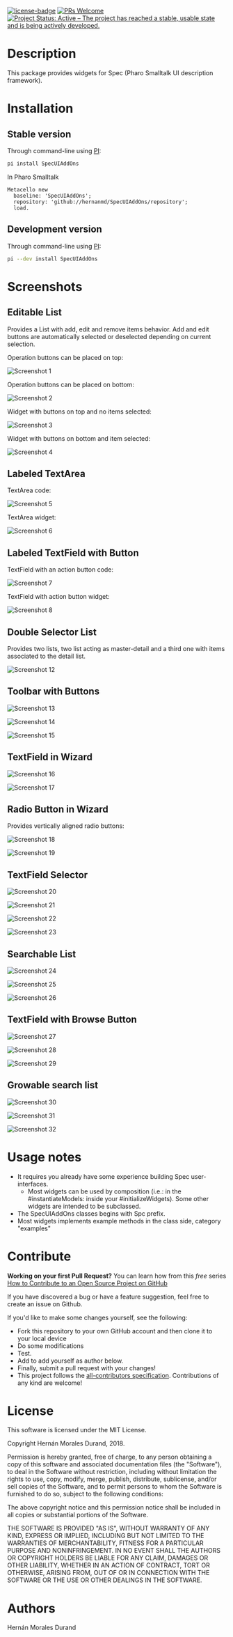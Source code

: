[![license-badge](https://img.shields.io/badge/license-MIT-blue.svg)](https://img.shields.io/badge/license-MIT-blue.svg)
[![PRs Welcome](https://img.shields.io/badge/PRs-welcome-brightgreen.svg?style=flat-square)](http://makeapullrequest.com)
[![Project Status: Active – The project has reached a stable, usable state and is being actively developed.](http://www.repostatus.org/badges/latest/active.svg)](http://www.repostatus.org/#active)

# Description

This package provides widgets for Spec (Pharo Smalltalk UI description framework).

# Installation

## Stable version

Through command-line using [PI](https://github.com/hernanmd/pi):

```bash
pi install SpecUIAddOns
```

In Pharo Smalltalk

[//]: # (pi)
```smalltalk
Metacello new	
  baseline: 'SpecUIAddOns';	
  repository: 'github://hernanmd/SpecUIAddOns/repository';	
  load.
```

## Development version

Through command-line using [PI](https://github.com/hernanmd/pi):

```bash
pi --dev install SpecUIAddOns
```

# Screenshots

## Editable List

Provides a List with add, edit and remove items behavior. Add and edit buttons are automatically selected or deselected depending on current selection. 

Operation buttons can be placed on top:

![Screenshot 1](screenshots/01_SpcEditableList_code_1.png)

Operation buttons can be placed on bottom:

![Screenshot 2](screenshots/01_SpcEditableList_code_2.png)

Widget with buttons on top and no items selected:

![Screenshot 3](screenshots/01_SpcEditableList_widget_1.png)

Widget with buttons on bottom and item selected:

![Screenshot 4](screenshots/01_SpcEditableList_widget_2.png)

## Labeled TextArea

TextArea code:

![Screenshot 5](screenshots/02_LabeledTextArea_code.png)

TextArea widget:

![Screenshot 6](screenshots/02_LabeledTextArea_widget.png)

## Labeled TextField with Button

TextField with an action button code:

![Screenshot 7](screenshots/03_SpcLabeledTextFieldWithButton_code.png)

TextField with action button widget:

![Screenshot 8](screenshots/03_SpcLabeledTextFieldWithButton_widget.png)

## Double Selector List

Provides two lists, two list acting as master-detail and a third one with items associated to the detail list.

![Screenshot 12](screenshots/05_SpcDoubleSelector_final.png)

## Toolbar with Buttons

![Screenshot 13](screenshots/06_SpcToolbarButtons_code.png)

![Screenshot 14](screenshots/06_Toolbar_2.png)

![Screenshot 15](screenshots/06_Toolbar_3.png)

## TextField in Wizard

![Screenshot 16](screenshots/07_SpcWizardTextField_code.png)

![Screenshot 17](screenshots/07_WizardTextField.png)

## Radio Button in Wizard

Provides vertically aligned radio buttons:

![Screenshot 18](screenshots/08_SpcWizardRadioButtonExample_code.png)

![Screenshot 19](screenshots/08_SpcWizardRadioButtonExample_widget.png)

## TextField Selector

![Screenshot 20](screenshots/09_SpcLabeledTextFieldSelector_1.png)

![Screenshot 21](screenshots/09_SpcLabeledTextFieldSelector_2.png)

![Screenshot 22](screenshots/09_SpcLabeledTextFieldSelector_3.png)

![Screenshot 23](screenshots/09_SpcLabeledTextFieldSelector_code.png)

## Searchable List

![Screenshot 24](screenshots/10_SingleSearchableMCList_code.png)

![Screenshot 25](screenshots/10_SingleSearchableMCList_widget_1.png)

![Screenshot 26](screenshots/10_SingleSearchableMCList_widget_2.png)

## TextField with Browse Button

![Screenshot 27](screenshots/11_SpcLabeledTextFieldWithBrowseButton_code.png)

![Screenshot 28](screenshots/11_SpcLabeledTextFieldWithBrowseButton_widget_1.png)

![Screenshot 29](screenshots/11_SpcLabeledTextFieldWithBrowseButton_widget_2.png)

## Growable search list

![Screenshot 30](screenshots/12_SpcGrowableSearchList_code.png)

![Screenshot 31](screenshots/12_SpcGrowableSearchList_widget_1.png)

![Screenshot 32](screenshots/12_SpcGrowableSearchList_widget_2.png)


# Usage notes

  - It requires you already have some experience building Spec user-interfaces.
    - Most widgets can be used by composition (i.e.: in the #instantiateModels: inside your #initializeWidgets). Some other widgets are intended to be subclassed.
  - The SpecUIAddOns classes begins with Spc prefix.
  - Most widgets implements example methods in the class side, category "examples"

# Contribute

**Working on your first Pull Request?** You can learn how from this *free* series [How to Contribute to an Open Source Project on GitHub](https://egghead.io/series/how-to-contribute-to-an-open-source-project-on-github)

If you have discovered a bug or have a feature suggestion, feel free to create an issue on Github.

If you'd like to make some changes yourself, see the following:    

  - Fork this repository to your own GitHub account and then clone it to your local device
  - Do some modifications
  - Test.
  - Add <your GitHub username> to add yourself as author below.
  - Finally, submit a pull request with your changes!
  - This project follows the [all-contributors specification](https://github.com/kentcdodds/all-contributors). Contributions of any kind are welcome!

# License
	
This software is licensed under the MIT License.

Copyright Hernán Morales Durand, 2018.

Permission is hereby granted, free of charge, to any person obtaining a copy of this software and associated documentation files (the "Software"), to deal in the Software without restriction, including without limitation the rights to use, copy, modify, merge, publish, distribute, sublicense, and/or sell copies of the Software, and to permit persons to whom the Software is furnished to do so, subject to the following conditions:

The above copyright notice and this permission notice shall be included in all copies or substantial portions of the Software.

THE SOFTWARE IS PROVIDED "AS IS", WITHOUT WARRANTY OF ANY KIND, EXPRESS OR IMPLIED, INCLUDING BUT NOT LIMITED TO THE WARRANTIES OF MERCHANTABILITY, FITNESS FOR A PARTICULAR PURPOSE AND NONINFRINGEMENT. IN NO EVENT SHALL THE AUTHORS OR COPYRIGHT HOLDERS BE LIABLE FOR ANY CLAIM, DAMAGES OR OTHER LIABILITY, WHETHER IN AN ACTION OF CONTRACT, TORT OR OTHERWISE, ARISING FROM, OUT OF OR IN CONNECTION WITH THE SOFTWARE OR THE USE OR OTHER DEALINGS IN THE SOFTWARE.

# Authors

Hernán Morales Durand

